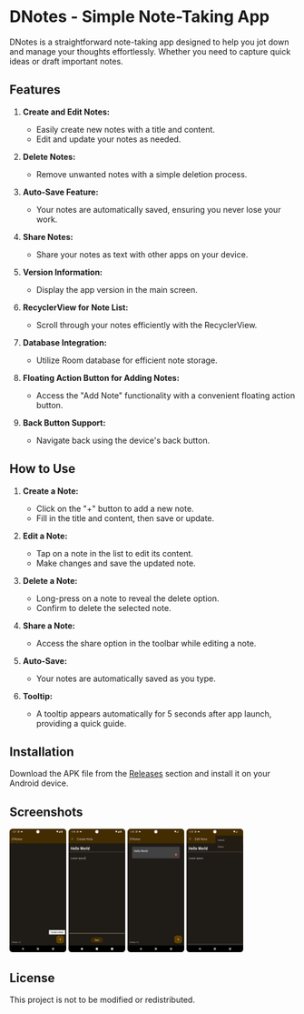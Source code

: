 # DNotes - Simple Note-Taking App

DNotes is a straightforward note-taking app designed to help you jot down and manage your thoughts effortlessly. Whether you need to capture quick ideas or draft important notes.

## Features

1. **Create and Edit Notes:**
   - Easily create new notes with a title and content.
   - Edit and update your notes as needed.

2. **Delete Notes:**
   - Remove unwanted notes with a simple deletion process.

3. **Auto-Save Feature:**
   - Your notes are automatically saved, ensuring you never lose your work.

4. **Share Notes:**
   - Share your notes as text with other apps on your device.

6. **Version Information:**
   - Display the app version in the main screen.

7. **RecyclerView for Note List:**
   - Scroll through your notes efficiently with the RecyclerView.

8. **Database Integration:**
   - Utilize Room database for efficient note storage.

9. **Floating Action Button for Adding Notes:**
   - Access the "Add Note" functionality with a convenient floating action button.

10. **Back Button Support:**
    - Navigate back using the device's back button.

## How to Use

1. **Create a Note:**
   - Click on the "+" button to add a new note.
   - Fill in the title and content, then save or update.

2. **Edit a Note:**
   - Tap on a note in the list to edit its content.
   - Make changes and save the updated note.

3. **Delete a Note:**
   - Long-press on a note to reveal the delete option.
   - Confirm to delete the selected note.

4. **Share a Note:**
   - Access the share option in the toolbar while editing a note.

5. **Auto-Save:**
   - Your notes are automatically saved as you type.

6. **Tooltip:**
   - A tooltip appears automatically for 5 seconds after app launch, providing a quick guide.

## Installation

Download the APK file from the [Releases](https://github.com/yourusername/dnotes/releases) section and install it on your Android device.

## Screenshots

<p float="left">
  <img src="screenshots/screenshot1.png" width="100" />
  <img src="screenshots/screenshot2.png" width="100" /> 
  <img src="screenshots/screenshot3.png" width="100" />
  <img src="screenshots/screenshot4.png" width="100" />
</p>

## License

This project is not to be modified or redistributed.

